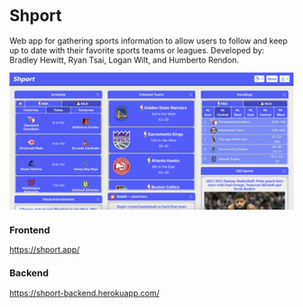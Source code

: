 # Shport
Web app for gathering sports information to allow users to follow and keep up to date with their favorite sports teams or leagues.
Developed by: Bradley Hewitt, Ryan Tsai, Logan Wilt, and Humberto Rendon.

![Dashboard](https://raw.githubusercontent.com/bradleyhewitt/Shport/main/dashboard.png)

### Frontend
https://shport.app/
### Backend
https://shport-backend.herokuapp.com/
